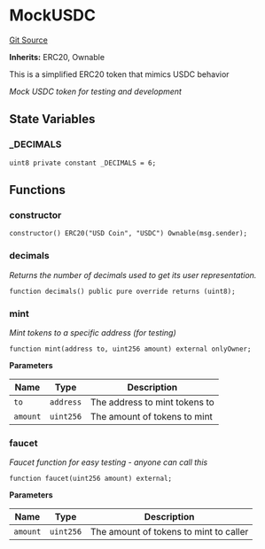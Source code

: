 # MockUSDC
[Git Source](https://github.com/Quantillon-Labs/smart-contracts/quantillon-protocol/blob/486f19261aef0b99ac5330b56bb5ad5bbdda41eb/src/mocks/MockUSDC.sol)

**Inherits:**
ERC20, Ownable

This is a simplified ERC20 token that mimics USDC behavior

*Mock USDC token for testing and development*


## State Variables
### _DECIMALS

```solidity
uint8 private constant _DECIMALS = 6;
```


## Functions
### constructor


```solidity
constructor() ERC20("USD Coin", "USDC") Ownable(msg.sender);
```

### decimals

*Returns the number of decimals used to get its user representation.*


```solidity
function decimals() public pure override returns (uint8);
```

### mint

*Mint tokens to a specific address (for testing)*


```solidity
function mint(address to, uint256 amount) external onlyOwner;
```
**Parameters**

|Name|Type|Description|
|----|----|-----------|
|`to`|`address`|The address to mint tokens to|
|`amount`|`uint256`|The amount of tokens to mint|


### faucet

*Faucet function for easy testing - anyone can call this*


```solidity
function faucet(uint256 amount) external;
```
**Parameters**

|Name|Type|Description|
|----|----|-----------|
|`amount`|`uint256`|The amount of tokens to mint to caller|


